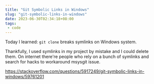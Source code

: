```yaml
---
title: "Git Symbolic Links in Windows"
slug: "git-symbolic-links-in-windows"
date: 2023-06-30T02:34:18+08:00
tags:
 - code
---
```


Today I learned: `git clone` breaks symlinks on Windows system.

Thankfully, I used symlinks in my project by mistake and I could delete them. On internet
there're people who rely on a bunch of symlinks and search for hacks to workaround msysgit
issue.

https://stackoverflow.com/questions/5917249/git-symbolic-links-in-windows/59761201
